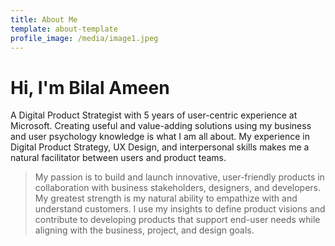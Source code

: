 ```yaml
---
title: About Me
template: about-template
profile_image: /media/image1.jpeg
---
```

# Hi, I'm Bilal Ameen

A Digital Product Strategist with 5 years of user-centric
experience at Microsoft. Creating useful and value-adding
solutions using my business and user psychology knowledge is
what I am all about. My experience in Digital Product Strategy,
UX Design, and interpersonal skills makes me a natural facilitator
between users and product teams.

> My passion is to build and launch innovative, user-friendly
> products in collaboration with business stakeholders, designers,
> and developers. My greatest strength is my natural ability to
> empathize with and understand customers. I use my insights to
> define product visions and contribute to developing products
> that support end-user needs while aligning with the business,
> project, and design goals.